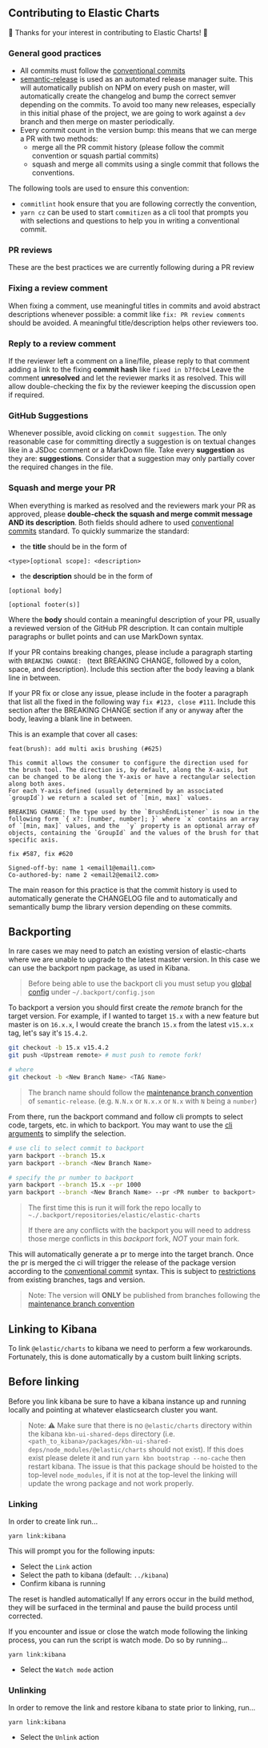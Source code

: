## Contributing to Elastic Charts

🙌 Thanks for your interest in contributing to Elastic Charts! 🙌

### General good practices

- All commits must follow the [conventional commits](https://www.conventionalcommits.org/en/v1.0.0-beta.2/)
- [semantic-release](https://semantic-release.gitbook.io) is used as an automated release manager suite.
  This will automatically publish on NPM on every push on master, will automatically create the changelog and bump the correct semver depending on the commits. To avoid too many new releases, especially in this initial phase of the project, we are going to work against a `dev` branch and then merge on master periodically.
- Every commit count in the version bump: this means that we can merge a PR with two methods:
  - merge all the PR commit history (please follow the commit convention or squash partial commits)
  - squash and merge all commits using a single commit that follows the conventions.

The following tools are used to ensure this convention:

- `commitlint` hook ensure that you are following correctly the convention,
- `yarn cz` can be used to start `commitizen` as a cli tool that prompts you with selections and questions to help you in writing a conventional commit.

### PR reviews

These are the best practices we are currently following during a PR review

### Fixing a review comment

When fixing a comment, use meaningful titles in commits and avoid abstract descriptions whenever possible: a commit like `fix: PR review comments` should be avoided. A meaningful title/description helps other reviewers too.

### Reply to a review comment

If the reviewer left a comment on a line/file, please reply to that comment adding a link to the fixing **commit hash** like `fixed in b7f0cb4`
Leave the comment **unresolved** and let the reviewer marks it as resolved. This will allow double-checking the fix by the reviewer keeping the discussion open if required.

### GitHub Suggestions

Whenever possible, avoid clicking on `commit suggestion`. The only reasonable case for committing directly a suggestion is on textual changes like in a JSDoc comment or a MarkDown file.
Take every **suggestion** as they are: **suggestions**. Consider that a suggestion may only partially cover the required changes in the file.


### Squash and merge your PR

When everything is marked as resolved and the reviewers mark your PR as approved, please **double-check the squash and merge commit message AND its description**.
Both fields should adhere to used [conventional commits](https://www.conventionalcommits.org/en/v1.0.0-beta.2/) standard.
To quickly summarize the standard:
- the **title** should be in the form of
```
<type>[optional scope]: <description>
```
- the **description** should be in the form of
```
[optional body]

[optional footer(s)]
```
Where the **body** should contain a meaningful description of your PR, usually a reviewed version of the GitHub PR description. It can contain multiple paragraphs or bullet points and can use MarkDown syntax.

If your PR contains breaking changes, please include a paragraph starting with `BREAKING CHANGE: `
(text BREAKING CHANGE, followed by a colon, space, and description). Include this section after the body leaving a blank line in between.

If your PR fix or close any issue, please include in the footer a paragraph that list all the fixed in the following way `fix #123, close #111`. Include this section after the BREAKING CHANGE section if any or anyway after the body, leaving a blank line in between.

This is an example that cover all cases:

```
feat(brush): add multi axis brushing (#625)

This commit allows the consumer to configure the direction used for the brush tool. The direction is, by default, along the X-axis, but can be changed to be along the Y-axis or have a rectangular selection along both axes.
For each Y-axis defined (usually determined by an associated `groupId`) we return a scaled set of `[min, max]` values.

BREAKING CHANGE: The type used by the `BrushEndListener` is now in the following form `{ x?: [number, number]; }` where `x` contains an array of `[min, max]` values, and the  `y` property is an optional array of objects, containing the `GroupId` and the values of the brush for that specific axis.

fix #587, fix #620

Signed-off-by: name 1 <email1@email1.com>
Co-authored-by: name 2 <email2@email2.com>

```

The main reason for this practice is that the commit history is used to automatically generate the CHANGELOG file and to automatically and semantically bump the library version depending on these commits.


## Backporting

In rare cases we may need to patch an existing version of elastic-charts where we are unable to upgrade to the latest master version. In this case we can use the backport npm package, as used in Kibana.

> Before being able to use the backport cli you must setup you [global config](https://github.com/sqren/backport/blob/master/docs/configuration.md#global-config-backportconfigjson) under `~/.backport/config.json`

To backport a version you should first create the *remote* branch for the target version. For example, if I wanted to target `15.x` with a new feature but master is on `16.x.x`, I would create the branch `15.x` from the latest `v15.x.x` tag, let's say it's `15.4.2`.

```bash
git checkout -b 15.x v15.4.2
git push <Upstream remote> # must push to remote fork!

# where
git checkout -b <New Branch Name> <TAG Name>
```

> The branch name should follow the [maintenance branch convention](https://github.com/semantic-release/semantic-release/blob/0785a844fa8ac1320383452ce531898be3b01f92/docs/recipes/maintenance-releases.md#publishing-maintenance-releases) of `semantic-release`.
> (e.g. `N.N.x` or `N.x.x` or `N.x` with `N` being a `number`)

From there, run the backport command and follow cli prompts to select code, targets, etc. in which to backport. You may want to use the [cli arguments](https://github.com/sqren/backport/blob/master/README.md#cli-arguments) to simplify the selection.

```bash
# use cli to select commit to backport
yarn backport --branch 15.x
yarn backport --branch <New Branch Name>

# specify the pr number to backport
yarn backport --branch 15.x --pr 1000
yarn backport --branch <New Branch Name> --pr <PR number to backport>
```

> The first time this is run it will fork the repo locally to `~./.backport/repositories/elastic/elastic-charts`
>
> If there are any conflicts with the backport you will need to address those merge conflicts in this *backport* fork, *NOT* your main fork.

This will automatically generate a pr to merge into the target branch. Once the pr is merged the ci will trigger the release of the package version according to the [conventional commit](https://www.conventionalcommits.org/en/v1.0.0-beta.2/) syntax. This is subject to [restrictions](https://semantic-release.gitbook.io/semantic-release/usage/workflow-configuration#pushing-to-a-maintenance-branch) from existing branches, tags and version.

> Note: The version will __ONLY__ be published from branches following the [maintenance branch convention](https://github.com/semantic-release/semantic-release/blob/0785a844fa8ac1320383452ce531898be3b01f92/docs/recipes/maintenance-releases.md#publishing-maintenance-releases)

## Linking to Kibana

To link `@elastic/charts` to kibana we need to perform a few workarounds. Fortunately, this is done automatically by a custom built linking scripts.

## Before linking
Before you link kibana be sure to have a kibana instance up and running locally and pointing at whatever elasticsearch cluster you want.

> Note: ⚠️ Make sure that there is no `@elastic/charts` directory within the kibana `kbn-ui-shared-deps` directory (i.e. `<path_to_kibana>/packages/kbn-ui-shared-deps/node_modules/@elastic/charts` should not exist). If this does exist please delete it and run `yarn kbn bootstrap --no-cache` then restart kibana. The issue is that this package should be hoisted to the top-level `node_modules`, if it is not at the top-level the linking will update the wrong package and not work properly.

### Linking

In order to create link run...

```
yarn link:kibana
```

This will prompt you for the following inputs:

- Select the `Link` action
- Select the path to kibana (default: `../kibana`)
- Confirm kibana is running

The reset is handled automatically! If any errors occur in the build method, they will be surfaced in the terminal and pause the build process until corrected.

If you encounter and issue or close the watch mode following the linking process, you can run the script is watch mode. Do so by running...

```
yarn link:kibana
```

- Select the `Watch mode` action

### Unlinking

In order to remove the link and restore kibana to state prior to linking, run...

```
yarn link:kibana
```

- Select the `Unlink` action
